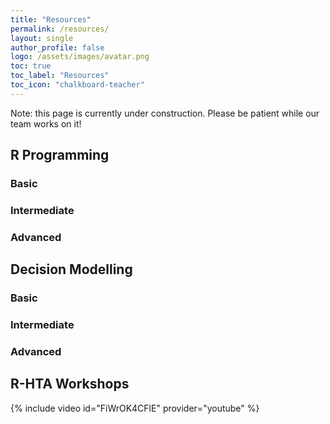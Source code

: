 ```yaml
---
title: "Resources"
permalink: /resources/
layout: single
author_profile: false
logo: /assets/images/avatar.png
toc: true
toc_label: "Resources"
toc_icon: "chalkboard-teacher"
---
```

Note: this page is currently under construction. Please be patient while our team works on it!

## R Programming

### Basic

### Intermediate

### Advanced

## Decision Modelling

### Basic

### Intermediate

### Advanced


## R-HTA Workshops
{% include video id="FiWrOK4CFlE" provider="youtube" %}